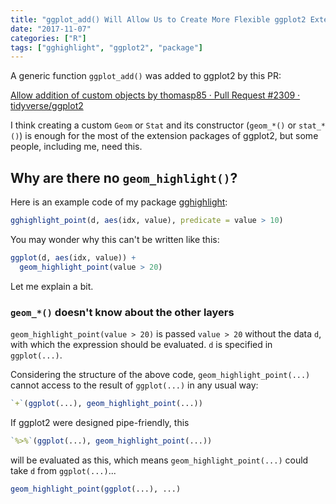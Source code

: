 ```yaml
---
title: "ggplot_add() Will Allow Us to Create More Flexible ggplot2 Extension"
date: "2017-11-07"
categories: ["R"]
tags: ["gghighlight", "ggplot2", "package"]
---
```


A generic function `ggplot_add()` was added to ggplot2 by this PR:

[Allow addition of custom objects by thomasp85 · Pull Request #2309 · tidyverse/ggplot2](https://github.com/tidyverse/ggplot2/pull/2309)

I think creating a custom `Geom` or `Stat` and its constructor (`geom_*()` or `stat_*()`) is enough for the most of the extension packages of ggplot2, but some people, including me, need this.

## Why are there no `geom_highlight()`?

Here is an example code of my package [gghighlight](https://yutani.rbind.io/post/2017-10-06-gghighlight/):

```r
gghighlight_point(d, aes(idx, value), predicate = value > 10)
```

You may wonder why this can't be written like this:

```r
ggplot(d, aes(idx, value)) +
  geom_highlight_point(value > 20)
```

Let me explain a bit.

### `geom_*()` doesn't know about the other layers

`geom_highlight_point(value > 20)` is passed `value > 20` without the data `d`, with which the expression should be evaluated. 
`d` is specified in `ggplot(...)`.

Considering the structure of the above code, `geom_highlight_point(...)` cannot access to the result of `ggplot(...)` in any usual way:

```r
`+`(ggplot(...), geom_highlight_point(...))
```

If ggplot2 were designed pipe-friendly, this 

```r
`%>%`(ggplot(...), geom_highlight_point(...))
```

will be evaluated as this, which means `geom_highlight_point(...)` could take `d` from `ggplot(...)`...

```r
geom_highlight_point(ggplot(...), ...)
```